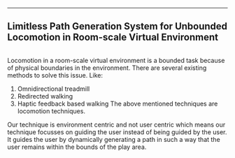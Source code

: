 <!-- ---
layout: page
permalink: /project/
title: projects
# description: Materials for courses you taught. Replace this text with your description.
nav: true
--- -->
<!-- # Under construction -->
<!-- 
For now, this page is assumed to be a static description of your courses. You can convert it to a collection similar to `_projects/` so that you can have a dedicated page for each course.

Organize your courses by years, topics, or universities, however you like! -->
---
## Limitless Path Generation System for Unbounded Locomotion in Room-scale Virtual Environment

<img class="img-fluid rounded z-depth-1" src="{{ '/assets/img/simulation_video.gif' | relative_url }}" alt="" title="Limitless path generation system simulation"/>

Locomotion in a room-scale virtual environment is a bounded task because of physical boundaries in the environment. There are several existing methods to solve this issue. Like:
1. Omnidirectional treadmill
2. Redirected walking
3. Haptic feedback based walking
The above mentioned techniques are locomotion techniques.

Our technique is environment centric and not user centric which means our technique focusses on guiding the user instead of being guided by the user. It guides the user by dynamically generating a path in such a way that the user remains within the bounds of the play area.